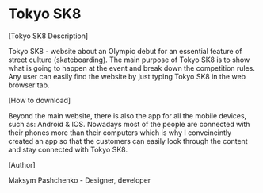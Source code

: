 # Tokyo SK8

[Tokyo SK8 Description]

Tokyo SK8 - website about an Olympic debut for an essential feature of street culture (skateboarding).
The main purpose of Tokyo SK8 is to show what is going to happen at the event and break down the competition rules.
Any user can easily find the website by just typing Tokyo SK8 in the web browser tab.

[How to download] 

Beyond the main website, there is also the app for all the mobile devices, such as: Android & IOS. 
Nowadays most of the people are connected with their phones more than their computers which is why I conveineintly created an app so that the customers can easily look through the content and stay connected with Tokyo SK8.

[Author]

Maksym Pashchenko - Designer, developer

